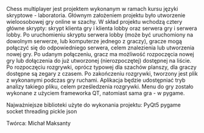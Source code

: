 Chess multiplayer jest projektem wykonanym w ramach kursu języki skryptowe - laboratoria. Głównym założeniem projektu było utworzenie wieloosobowej gry online w szachy. W skład projektu wchodzą cztery główne skrypty: skrypt klienta gry i klienta lobby oraz serwera gry i serwera lobby. Po uruchomieniu skryptu serwera lobby (może być uruchomiony na dowolnym serwerze, lub komputerze jednego z graczy), gracze mogą połączyć się do odpowiedniego serwera, celem znalezienia lub utworzenia nowej gry. Po udanym połączeniu, gracz ma możliwość rozpoczęcia nowej gry lub dołączenia do już utworzonej (nierozpoczętej) dostępnej na liście. Po rozpoczęciu rozgrywki, oprócz typowej dla szachów planszy, dla graczy dostępne są zegary z czasem. Po zakończeniu rozgrywki, tworzony jest plik z wykonanymi podczas gry ruchami. Aplikacja będzie udostępniać tryb analizy takiego pliku, celem prześledzenia rozgrywki. Menu do gry zostało wykonane z użyciem frameworka QT, natomiast sama gra - w pygame.

Najważniejsze biblioteki użyte do wykonania projektu:
PyQt5
pygame
socket
threading
pickle
json

Twórca: Michał Maksanty

